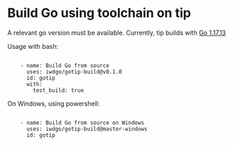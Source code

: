 # Build Go using toolchain on tip

A relevant go version must be available.
Currently, tip builds with [Go 1.17.13](https://github.com/golang/go/issues/44505)

Usage with bash:

```

    - name: Build Go from source
      uses: iwdgo/gotip-build@v0.1.0
      id: gotip
      with:
        test_build: true

```

On Windows, using powershell:

```

    - name: Build Go from source on Windows
      uses: iwdgo/gotip-build@master-windows
      id: gotip

```
